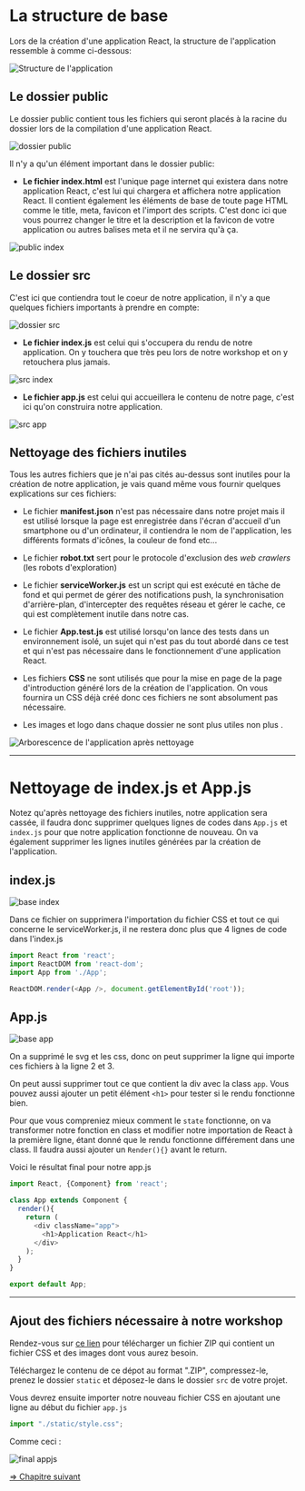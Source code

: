 # La structure de base

Lors de la création d'une application React, la structure de l'application ressemble à comme ci-dessous:

![Structure de l'application](./img/arborescence/arborescence1.png)

## Le dossier public

Le dossier public contient tous les fichiers qui seront placés à la racine du dossier lors de la compilation d'une application React.

![dossier public](./img/arborescence/arborescence-public.png)

Il n'y a qu'un élément important dans le dossier public:

* **Le fichier index.html** est l'unique page internet qui existera dans notre application React, c'est lui qui chargera et affichera notre application React. Il contient également les éléments de base de toute page HTML comme le title, meta, favicon et l'import des scripts. C'est donc ici que vous pourrez changer le titre et la description et la favicon de votre application ou autres balises meta et il ne servira qu'à ça.

![public index](./img/arborescence/arborescence-index.png)

## Le dossier src

C'est ici que contiendra tout le coeur de notre application, il n'y a que quelques fichiers importants à prendre en compte:

![dossier src](./img/arborescence/arborescence-src.png)

* **Le fichier index.js** est celui qui s'occupera du rendu de notre application. On y touchera que très peu lors de notre workshop et on y retouchera plus jamais.

![src index](./img/arborescence/arborescence-src1.png)

* **Le fichier app.js** est celui qui accueillera le contenu de notre page, c'est ici qu'on construira notre application.

![src app](./img/arborescence/arborescence-src2.png)

## Nettoyage des fichiers inutiles

Tous les autres fichiers que je n'ai pas cités au-dessus sont inutiles pour la création de notre application, je vais quand même vous fournir quelques explications sur ces fichiers:

* Le fichier **manifest.json** n'est pas nécessaire dans notre projet mais il est utilisé lorsque la page est enregistrée dans l'écran d'accueil d'un smartphone ou d'un ordinateur, il contiendra le nom de l'application, les différents formats d'icônes, la couleur de fond etc...

* Le fichier **robot.txt** sert pour le protocole d'exclusion des *web crawlers* (les robots d'exploration)

* Le fichier **serviceWorker.js** est un script qui est exécuté en tâche de fond et qui permet de gérer des notifications push, la synchronisation d'arrière-plan, d'intercepter des requêtes réseau et gérer le cache, ce qui est complètement inutile dans notre cas.

*  Le fichier **App.test.js** est utilisé lorsqu'on lance des tests dans un environnement isolé, un sujet qui n'est pas du tout abordé dans ce test et qui n'est pas nécessaire dans le fonctionnement d'une application React.

* Les fichiers **CSS** ne sont utilisés que pour la mise en page de la page d'introduction généré lors de la création de l'application. On vous fournira un CSS déjà créé donc ces fichiers ne sont absolument pas nécessaire.

* Les images et logo dans chaque dossier ne sont plus utiles non plus .

![Arborescence de l'application après nettoyage](./img/arborescence/nettoyage.png)

---

# Nettoyage de index.js et App.js

Notez qu'après nettoyage des fichiers inutiles, notre application sera cassée, il faudra donc supprimer quelques lignes de codes dans `App.js` et `index.js` pour que notre application fonctionne de nouveau. On va également supprimer les lignes inutiles générées par la création de l'application.

## index.js

![base index](./img/nettoyage/depart-indexjs.png)

Dans ce fichier on supprimera l'importation du fichier CSS et tout ce qui concerne le serviceWorker.js, il ne restera donc plus que 4 lignes de code dans l'index.js

```js
import React from 'react';
import ReactDOM from 'react-dom';
import App from './App';

ReactDOM.render(<App />, document.getElementById('root'));
```

## App.js

![base app](./img/nettoyage/depart-appjs.png)

On a supprimé le svg et les css, donc on peut supprimer la ligne qui importe ces fichiers à la ligne 2 et 3.

On peut aussi supprimer tout ce que contient la div avec la class `app`. Vous pouvez aussi ajouter un petit élément `<h1>` pour tester si le rendu fonctionne bien.

Pour que vous compreniez mieux comment le `state` fonctionne, on va transformer notre fonction en class et modifier notre importation de React à la première ligne, étant donné que le rendu fonctionne différement dans une class. Il faudra aussi ajouter un `Render(){}` avant le return.

Voici le résultat final pour notre app.js

```js
import React, {Component} from 'react';

class App extends Component {
  render(){
    return (
      <div className="app">
        <h1>Application React</h1>
      </div>
    );
  }
}

export default App;

```

---

## Ajout des fichiers nécessaire à notre workshop

Rendez-vous sur [ce lien](https://we.tl/t-Wc9hrc1qak) pour télécharger un fichier ZIP qui contient un fichier CSS et des images dont vous aurez besoin.

Téléchargez le contenu de ce dépot au format ".ZIP", compressez-le, prenez le dossier `static` et déposez-le dans le dossier `src` de votre projet.

Vous devrez ensuite importer notre nouveau fichier CSS en ajoutant une ligne au début du fichier `app.js`

```js
import "./static/style.css";
```

Comme ceci : 

![final appjs](./img/nettoyage/final-appjs.png)

[=> Chapitre suivant](05-component.md)